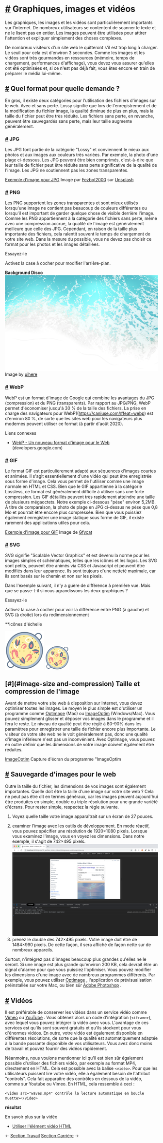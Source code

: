 [#](#graphiques-images-vidéos) Graphiques, images et vidéos
======================================================

Les graphiques, les images et les vidéos sont particulièrement importants sur l'internet. De nombreux utilisateurs se contentent de scanner le texte et ne le lisent pas en entier. Les images peuvent être utilisées pour attirer l'attention et expliquer simplement des choses complexes.

De nombreux visiteurs d'un site web le quitteront s'il est trop long à charger. Le seuil pour cela est d'environ 3 secondes. Comme les images et les vidéos sont très gourmandes en ressources (mémoire, temps de chargement, performances d'affichage), vous devez vous assurer qu'elles ont été optimisées et, si ce n'est pas déjà fait, vous êtes encore en train de préparer le média lui-même.

[#](#quel-format-pour-quelle-demande) Quel format pour quelle demande ?
--------------------------------------------------------------------------------------------

En gros, il existe deux catégories pour l'utilisation des fichiers d'images sur le web. Avec et sans perte. Lossy signifie que lors de l'enregistrement et de la modification du fichier image, la qualité diminue de plus en plus, mais la taille du fichier peut être très réduite. Les fichiers sans perte, en revanche, peuvent être sauvegardés sans perte, mais leur taille augmente généralement.

### [#](#jpg) JPG

Les JPG font partie de la catégorie "Lossy" et conviennent le mieux aux photos et aux images aux couleurs très variées. Par exemple, la photo d'une plage ci-dessous. Les JPG peuvent être bien comprimés, c'est-à-dire que leur taille de fichier peut être réduite sans perte significative de la qualité de l'image. Les JPG ne soutiennent pas les zones transparentes.

[Exemple d'image pour JPG](https://github.com/inetis-ch/viscom-cie1/raw/main/asset/img/beach.4840d506.jpg) Image par [Fezbot2000](https://unsplash.com/photos/5brvJbR1Pn8) sur [Unsplash](https://unsplash.com/photos/5brvJbR1Pn8)

### [#](#png) PNG

Les PNG supportent les zones transparentes et sont mieux utilisés lorsqu'une image ne contient pas beaucoup de couleurs différentes ou lorsqu'il est important de garder quelque chose de visible derrière l'image. Comme les PNG appartiennent à la catégorie des fichiers sans perte, même avec une compression accrue, la qualité de l'image est généralement meilleure que celle des JPG. Cependant, en raison de la taille plus importante des fichiers, cela ralentit souvent le temps de chargement de votre site web. Dans la mesure du possible, vous ne devez pas choisir ce format pour les photos et les images détaillées.

Essayez-le

Activez la case à cocher pour modifier l'arrière-plan.

 **Background Disco** ![Exemple d'image pour PNG](https://github.com/inetis-ch/viscom-cie1/raw/main/asset/img/beach_transparent.4c5bdf94.png)Image by [uihere](https://www.uihere.com/free-cliparts/sea-wind-wave-clip-art-sea-and-wave-transparent-png-clip-art-image-1004346)

  

### [#](#webp) WebP

WebP est un format d'image de Google qui combine les avantages du JPG (compression) et du PNG (transparents). Par rapport au JPG/PNG, WebP permet d'économiser jusqu'à 30 % de la taille des fichiers. La prise en charge des navigateurs pour WebP](https://caniuse.com/#feat=webp) est d'environ 80 %, de sorte que les sites web pour les navigateurs plus modernes peuvent utiliser ce format (à partir d'août 2020).

Liens connexes

* [WebP - Un nouveau format d'image pour le Web](https://developers.google.com/speed/webp) (developers.google.com)

### [#](#gif) GIF

Le format GIF est particulièrement adapté aux séquences d'images courtes et animées. Il s'agit essentiellement d'une vidéo qui peut être enregistrée sous forme d'image. Cela vous permet de l'utiliser comme une image normale en HTML et CSS. Bien que le GIF appartienne à la catégorie Lossless, ce format est généralement difficile à utiliser sans une forte compression. Les GIF détaillés peuvent très rapidement atteindre une taille de plusieurs mégaoctets. Notre exemple ci-dessous "pèse" environ 5,2MB. À titre de comparaison, la photo de plage en JPG ci-dessus ne pèse que 0,8 Mo et pourrait être encore plus compressée. Bien que vous puissiez également enregistrer une image statique sous forme de GIF, il existe rarement des applications utiles pour cela.

[Exemple d'image pour GIF](https://github.com/inetis-ch/viscom-cie1/raw/main/asset/img/beach_animated.a5a5c07d.gif) Image de [Gfycat](https://gfycat.com/blandseparateamericanpainthorse)

### [#](#svg) SVG

SVG signifie "Scalable Vector Graphics" et est devenu la norme pour les images simples et schématiques, telles que les icônes et les logos. Les SVG sont petits, peuvent être animés via CSS et Javascript et peuvent être modifiés dans leur apparence. Ils sont toujours d'une netteté maximale, car ils sont basés sur le chemin et non sur les pixels.

Dans l'exemple suivant, il n'y a guère de différence à première vue. Mais que se passe-t-il si nous agrandissons les deux graphiques ?

Essayez-le

Activez la case à cocher pour voir la différence entre PNG (à gauche) et SVG (à droite) lors du redimensionnement

 **icônes d'échelle

![](https://github.com/inetis-ch/viscom-cie1/raw/main/asset/img/paella.88d9f40f.png) ![](https://github.com/inetis-ch/viscom-cie1/raw/main/asset/img/paella.214f7faf.svg)

  

[#](#image-size and-compression) Taille et compression de l'image
-----------------------------------------------------------------

Avant de mettre votre site web à disposition sur Internet, vous devez optimiser toutes les images. Le moyen le plus simple est d'utiliser un programme comme [Optimage](https://optimage.app/) (Mac) ou [ImageOptim](https://imageoptim.com) (Windows/Mac). Vous pouvez simplement glisser et déposer vos images dans le programme et il fera le reste. Le niveau de qualité peut être réglé à 80-90% dans les paramètres pour enregistrer une taille de fichier encore plus importante. Le visiteur de votre site web ne le voit généralement pas, donc une qualité d'image inférieure n'est pas un inconvénient. Avec Optimage, vous pouvez en outre définir que les dimensions de votre image doivent également être réduites.

[ImageOptim](https://github.com/inetis-ch/viscom-cie1/raw/main/asset/img/imageoptim.7c673724.png) Capture d'écran du programme "ImageOptim

[#](#save-images-for-the-web) Sauvegarde d'images pour le web
---------------------------------------------------------------

Outre la taille du fichier, les dimensions de vos images sont également importantes. Quelle doit être la taille d'une image sur votre site web ? Cela ne peut pas être dit en termes généraux, car les images peuvent aujourd'hui être produites en simple, double ou triple résolution pour une grande variété d'écrans. Pour rester simple, respectez la règle suivante.

1) Voyez quelle taille votre image apparaîtrait sur un écran de 27 pouces.
2. examiner l'image avec les outils de développement. En mode réactif, vous pouvez spécifier une résolution de 1920×1080 pixels. Lorsque vous examinez l'image, vous en voyez les dimensions. Dans notre exemple, il s'agit de 742×495 pixels. ![](https://github.com/inetis-ch/viscom-cie1/raw/main/asset/img/findimagesize.cf32f385.png)
3. prenez le double des 742×495 pixels. Votre image doit être de 1484×990 pixels. De cette façon, il sera affiché de façon nette sur de nombreux appareils.

Surtout, n'intégrez pas d'images beaucoup plus grandes qu'elles ne le seront. Si une image est plus grande qu'environ 200 KB, cela devrait être un signal d'alarme pour que vous puissiez l'optimiser. Vous pouvez modifier les dimensions d'une image avec de nombreux programmes différents. Par exemple, vous pouvez utiliser [Optimage](https://optimage.app/) , l'application de prévisualisation préinstallée sur votre Mac, ou bien sûr [Adobe Photoshop](https://adobe.com/photoshop) .

[#](#videos) Vidéos
-------------------

Il est préférable de conserver les vidéos dans un service vidéo comme [Vimeo](https://vimeo.com) ou [YouTube](https://youtube.com) . Vous obtenez alors un code d'intégration (`<iframe>`), avec lequel vous pouvez intégrer la vidéo avec vous. L'avantage de ces services est qu'ils sont souvent gratuits et qu'ils stockent pour vous d'énormes vidéos. En outre, votre vidéo est également disponible en différentes résolutions, de sorte que la qualité est automatiquement adaptée à la bande passante disponible de vos utilisateurs. Vous avez donc moins de travail et pouvez fournir des vidéos rapidement.

Néanmoins, nous voulons mentionner ici qu'il est bien sûr également possible d'utiliser des fichiers vidéo, par exemple au format MP4, directement en HTML. Cela est possible avec la balise `<vidéo>`. Pour que les utilisateurs puissent lire votre vidéo, elle a également besoin de l'attribut "controls". Cela fait apparaître des contrôles en dessous de la vidéo, comme sur Youtube ou Vimeo. En HTML, cela ressemble à ceci :

    <video src="waves.mp4" contrôle la lecture automatique en boucle muette></video>
    

**résultat**

En savoir plus sur la vidéo

* [Utiliser l'élément vidéo HTML](https://developer.mozilla.org/de/docs/Web/HTML/Element/video)

← [Section Travail](/guide/14_section_travail/) [Section Carrière](/guide/16_section_carrière/) →
